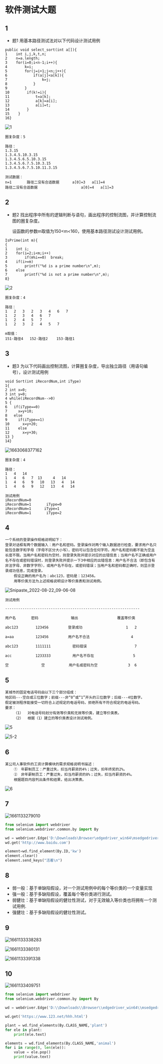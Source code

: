 # 软件测试大题

## 1

*  题1 用基本路径测试法对以下代码设计测试用例 

```
public void select_sort(int a[]){
1    int i,j,k,t,n;
2    n=a.length;
3    for(i=0;i<n-1;i++){
4        k=i;
5        for(j=i+1;j<n;j++){
6            if(a[j]<a[k]){
7                k=j;
8            }
9        }
10        if(k!=i){
11            t=a[k];
12            a[k]=a[i];
13            a[i]=t;
14        }
15    }
16}
```

  ![1](img/软件测试大题/1.jpg)

```
圈复杂度：5

路径：
1.3.15
1.3.4.5.10.3.15
1.3.4.5.6.5.10.3.15
1.3.4.5.6.7.5.10.3.15
1.3.4.5.6.7.5.10.11.3.15

测试数据：
n=1       路径二没有合适数据      a[0]=3   a[1]=4 
路径二没有合适数据                    a[0]=4   a[1]=3
```

## 2

* 题2 找出程序中所有的逻辑判断与语句，画出程序的控制流图，并计算控制流图的圈复杂度。

  设函数的参数m取值为150<m<160，使用基本路径测试设计测试用例。

```
IsPrime(int m){
{
1    int i;
2    for(i=2;i<m;i++)
3        if(m%i==0)  break;
4    if(i>=m)
5        printf("%d is a prime number\n",m);
6    else
7        printf("%d is not a prime number\n",m);
8}
```

  ![2](img/软件测试大题/2.jpg)

```
圈复杂度：4

路径：
1   2   3   2   3   4   6   7
1   2   3   4   6   7
1   2   4   5   7
1   2   3   2   4   5   7

m取值：
151-路径4   152-路径2    153-路径1
```

## 3

*  题3 为以下代码画出控制流图，计算圈复杂度，导出独立路径（用语句编号），设计测试用例 

```
void Sort(int iRecordNum,int iType)
1{
2 int x=0;
3 int y=0;
4 while(iRecordNum-->0)
5 {
6   if(iType==0)
7     x=y+10;
8   else
9     if(iType==1)
10      x=y+20;
11    else
12      x=y+30;
13 }
14}
```

  ![1663068377162](img/软件测试大题/1663068377162.png)

```
圈复杂度：4

路径：
1   4   14
1   4   6   7  13     4   14
1   4   6   9   10   13   4   14
1   4   6   9   12   13   4   14

测试用例
iRecordNum=0
iRecordNum=1       iType=0
iRecordNum=1      iType=1
iRecordNum=1       iType=2
```

## 4

```
一个系统的登录操作规格说明如下：
登录对话框有两个数据输入：用户名和密码。登录操作对两个输入数据进行检查，要求用户名只能包含数字和字母（字母不区分大小写），密码可以包含任何字符。用户名和密码都不能为空且长度不限。当用户名和密码为空时，则登录失败并提示对应的出错信息；当用户名不正确或用户名不存在或密码错误时，则登录失败并提示一下3中相应的出错信息：用户名不合法（即包含有非法字母、非数字字符），或用户名不存在，或密码错误；当用户名和密码都正确时，则显示登录成功信息，完成登录。
    假设正确的用户名为：abc123，密码是：123456。
    用等价类方法为上述规格说明设计等价类表和测试用例。
```

 ![Snipaste_2022-08-22_09-06-08](img/软件测试大题/Snipaste_2022-08-22_09-06-08.jpg) 

```
测试用例

--------------------------------------------------------------

用户名       密码               输出                  覆盖等价类

abc123        123456         登录成功                    1   2

a=aa          123456         用户名不合法                   4

abc123        1111111          密码错误                      7

acc           1233333          用户名不存在                  5

空               空           用户名或密码为空              3  6
```

## 5

```
某城市的固定电话号码由以下三个部分组成：
地区码---空白或三位数字；前缀---非“0”或“1”开头的三位数字；后缀---4位数字。
假定被测程序能接受一切符合上述规定的电话号码，拒绝所有不符合规定的电话号码。
要求：
    （1）  对电话号码划分有效等价类和无效等价类，建立等价类表。
    （2）  根据（1）建立的等价类表设计测试用例。
```

  ![5](img/软件测试大题/5.jpg)

  ![5-2](img/软件测试大题/5-2.jpg)

## 6

```
某公司人事软件的工资计算模块的需求规格说明书描述：
    ①　年薪制员工：严重过失，扣当月薪资的4%；过失，扣年终奖的2%。
    ②　非年薪制员工：严重过失，扣当月薪资的8%；过失，扣当月薪资的4%。
    根据题目内容列出条件和结果，给出决策表。
```



  ![6](img/软件测试大题/6.jpg)

## 7

![1661133279010](img/软件测试大题/1661133279010.png)

```python
from selenium import webdriver
from selenium.webdriver.common.by import By

wd = webdriver.Edge('D:\Downloads\Browser\edgedriver_win64\msedgedriver.exe')
wd.get('http://www.baidu.com') 

element=wd.find_element(By.ID,'kw')
element.clear()
element.send_keys("活着\n")
```

## 8

* 弱一般：基于单缺陷假设，对一个测试用例中的每个等价类的一个变量实现
* 强一般：基于多缺陷假设，覆盖每个等价类进行测试。
* 弱健壮：基于单缺陷假设的健壮性测试，对于无效输入等价类也将拥有一个测试用例.
* 强健壮：基于多缺陷假设的健壮性测试。

## 9

![1661133338283](img/软件测试大题/1661133338283.png)

![1661133380131](img/软件测试大题/1661133380131.png)

![1661133391338](img/软件测试大题/1661133391338.png)

## 10

![1661133409751](img/软件测试大题/1661133409751.png)

```python
from selenium import webdriver
from selenium.webdriver.common.by import By

wd = webdriver.Edge('D:\\Downloads\\Browser\\edgedriver_win64\\msedgedriver.exe')

wd.get('https://www.123.net/hhh.html')

plant = wd.find_elements(By.CLASS_NAME,'plant')
for ele in plant:
	print(ele.text)

elements = wd.find_elements(By.CLASS_NAME,'animal')
for i in range(0, len(ele)):
    value = ele.pop()
    print(value.text)
```

